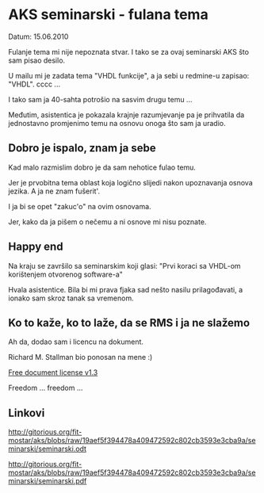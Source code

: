 AKS seminarski - fulana tema
============================

Datum: 15.06.2010

Fulanje tema mi nije nepoznata stvar. I tako se za ovaj seminarski AKS što sam pisao  desilo.

U mailu mi je zadata tema "VHDL funkcije", a ja sebi u redmine-u zapisao: "VHDL". cccc ...

I tako sam ja 40-sahta potrošio na sasvim drugu temu ...

Međutim, asistentica je pokazala krajnje razumjevanje pa je prihvatila da jednostavno promjenimo temu na osnovu onoga što sam ja uradio.

Dobro je ispalo, znam ja sebe 
--------------------------------

Kad malo razmislim dobro je da sam nehotice fulao temu. 

Jer je prvobitna tema oblast koja logično slijedi nakon upoznavanja osnova jezika. A ja ne znam fušerit'.

I ja bi se opet "zakuc'o" na ovim osnovama. 

Jer, kako da ja pišem o nečemu a ni osnove mi nisu poznate.


Happy end
---------

Na kraju se završilo sa seminarskim koji glasi: "Prvi koraci sa VHDL-om korištenjem otvorenog software-a"

Hvala asistentice. Bila bi mi prava fjaka sad nešto nasilu prilagođavati, a ionako sam skroz tanak sa vremenom.


Ko to kaže, ko to laže, da se RMS i ja ne slažemo
-----------------------------------------------

Ah da, dodao sam i licencu na dokument.

Richard M. Stallman bio ponosan na mene :)

[Free document license v1.3](http://www.gnu.org/licenses/fdl.html)


Freedom ... freedom ...


Linkovi
-------

http://gitorious.org/fit-mostar/aks/blobs/raw/19aef5f394478a409472592c802cb3593e3cba9a/seminarski/seminarski.odt

http://gitorious.org/fit-mostar/aks/blobs/raw/19aef5f394478a409472592c802cb3593e3cba9a/seminarski/seminarski.pdf
